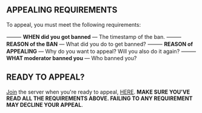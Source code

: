 ## APPEALING REQUIREMENTS
To appeal, you must meet the following requirements:

⸻ **WHEN did you got banned** — The timestamp of the ban.
⸻ **REASON of the BAN** — What did you do to get banned?
⸻ **REASON of APPEALING** — Why do you want to appeal? Will you also do it again? 
⸻ **WHAT moderator banned you** — Who banned you?

## READY TO APPEAL?
[Join](https://discord.gg/YYQ9jxQpwm) the server when you're ready to appeal, [HERE](https://discord.gg/YYQ9jxQpwm).
**MAKE SURE YOU'VE READ ALL THE REQUIREMENTS ABOVE. FAILING TO ANY REQUIREMENT MAY DECLINE YOUR APPEAL**.

<title>Appeal Requirements</title>
<script>alert('Hello there! Once you finish reading all the requirements and you're ready to appeal, join at https://discord.gg/YYQ9jxQpwm.')</script>
